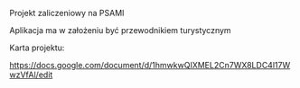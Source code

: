 Projekt zaliczeniowy na PSAMI

Aplikacja ma w założeniu być przewodnikiem turystycznym

Karta projektu:

https://docs.google.com/document/d/1hmwkwQIXMEL2Cn7WX8LDC4l17WwzVfAl/edit